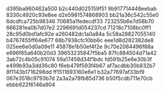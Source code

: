 d395ba960462a500
b2c440d025159f51
9b917714448eebab
8330c4920c93e8ee
d2e5981574868903
bb21a36c542c55e0
6dcdfca725b98346
70685a1fedecdf33
723255b6e7d58b70
666281ea0b7d07e2
2296691d054237cd
71218c7108bc0ff1
28c95d0bd1afc92e
a260482dc1a0a84a
5c58a28827055140
b4767455ff64e677
68b7938cfc10bb6c
eee1d8d282382de8
025ee6e0d0a09e11
45878e1b50ef4f2e
9c70e2084496f88a
e696f65a640b20d3
39653235847f5ba5
87fc884504d71a42
3ab72c4b05c91074
59a17458d34f1bdc
fd591b25e6e30b3f
e499b93a3dd36c80
f6eb479f593f4b67
af7acdbb30b832b7
8f1143b1716298dd
ff1511693160e6e1
b32a77697af33bf9
067e3518c9793b7d
2a3a2a78fb85d736
b50f5cdb711e70cb
ebbb622f6146a904
